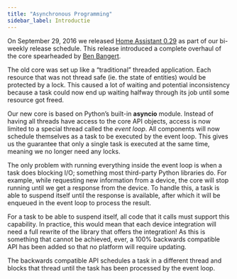 ```yaml
---
title: "Asynchronous Programming"
sidebar_label: Introductie
---
```


On September 29, 2016 we released [Home Assistant 0.29](https://www.home-assistant.io/blog/2016/09/29/async-sleepiq-emoncms-stocks/) as part of our bi-weekly release schedule. This release introduced a complete overhaul of the core spearheaded by [Ben Bangert](https://github.com/bbangert/).

The old core was set up like a “traditional” threaded application. Each resource that was not thread safe (ie. the state of entities) would be protected by a lock. This caused a lot of waiting and potential inconsistency because a task could now end up waiting halfway through its job until some resource got freed.

Our new core is based on Python’s built-in **asyncio** module. Instead of having all threads have access to the core API objects, access is now limited to a special thread called the *event loop*. All components will now schedule themselves as a task to be executed by the event loop. This gives us the guarantee that only a single task is executed at the same time, meaning we no longer need any locks.

The only problem with running everything inside the event loop is when a task does blocking I/O; something most third-party Python libraries do. For example, while requesting new information from a device, the core will stop running until we get a response from the device. To handle this, a task is able to suspend itself until the response is available, after which it will be enqueued in the event loop to process the result.

For a task to be able to suspend itself, all code that it calls must support this capability. In practice, this would mean that each device integration will need a full rewrite of the library that offers the integration! As this is something that cannot be achieved, ever, a 100% backwards compatible API has been added so that no platform will require updating.

The backwards compatible API schedules a task in a different thread and blocks that thread until the task has been processed by the event loop.